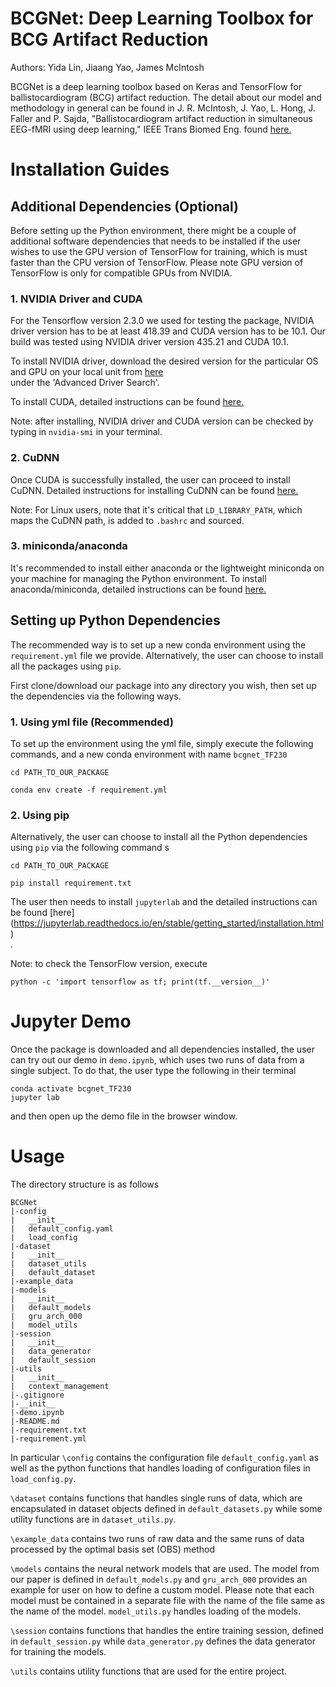 # BCGNet: Deep Learning Toolbox for BCG Artifact Reduction
Authors: Yida Lin, Jiaang Yao, James McIntosh

BCGNet is a deep learning toolbox based on Keras and TensorFlow for ballistocardiogram (BCG) artifact reduction. 
The detail about our model and methodology in general can be found in J. R. McIntosh, J. Yao, L. Hong, J. Faller 
and P. Sajda, "Ballistocardiogram artifact reduction in simultaneous EEG-fMRI using deep learning," 
IEEE Trans Biomed Eng. found [here.](https://ieeexplore.ieee.org/document/9124646)<br>

# Installation Guides
## Additional Dependencies (Optional)
Before setting up the Python environment, there might be a couple of additional software dependencies that needs to 
be installed if the user wishes to use the GPU version of TensorFlow for training, which is must faster than the CPU
version of TensorFlow. Please note GPU version of TensorFlow is only for compatible GPUs from NVIDIA.

### 1. NVIDIA Driver and CUDA
For the Tensorflow version 2.3.0 we used for testing the package, NVIDIA driver version has to be at least 418.39 and 
CUDA version has to be 10.1. Our build was tested using NVIDIA driver version 435.21 and CUDA 10.1.

To install NVIDIA driver, download the desired version for the particular OS and GPU on your local unit from 
[here](https://www.nvidia.com/Download/index.aspx)<br> under the 'Advanced Driver Search'.

To install CUDA, detailed instructions can be found [here.](https://developer.nvidia.com/cuda-toolkit)<br>

Note: after installing, NVIDIA driver and CUDA version can be checked by typing in `nvidia-smi` in your terminal.

### 2. CuDNN
Once CUDA is successfully installed, the user can proceed to install CuDNN. Detailed instructions for installing CuDNN
can be found [here.](https://docs.nvidia.com/deeplearning/sdk/pdf/cuDNN-Installation-Guide.pdf)<br>

Note: For Linux users, note that it's critical that `LD_LIBRARY_PATH`, which maps the CuDNN path, is added to 
`.bashrc` and sourced.

### 3. miniconda/anaconda
It's recommended to install either anaconda or the lightweight miniconda on your machine for managing the Python 
environment. To install anaconda/miniconda, detailed instructions can be found [here.](https://docs.anaconda.com/anaconda/install/)<br>

## Setting up Python Dependencies 

The recommended way is to set up a new conda environment using the `requirement.yml` file we provide. Alternatively,
the user can choose to install all the packages using `pip`.

First clone/download our package into any directory you wish, then set up the dependencies via the following ways.

### 1. Using yml file (Recommended)
To set up the environment using the yml file, simply execute the following commands, and a new conda environment with 
name `bcgnet_TF230`
```
cd PATH_TO_OUR_PACKAGE

conda env create -f requirement.yml
```
    
### 2. Using pip
Alternatively, the user can choose to install all the Python dependencies using `pip` via the following command s
```
cd PATH_TO_OUR_PACKAGE

pip install requirement.txt
```

The user then needs to install `jupyterlab` and the detailed instructions can be found [here]
(https://jupyterlab.readthedocs.io/en/stable/getting_started/installation.html)<br>. 

Note: to check the TensorFlow version, execute
```
python -c 'import tensorflow as tf; print(tf.__version__)'
``` 
# Jupyter Demo
Once the package is downloaded and all dependencies installed, the user can try out our demo in `demo.ipynb`,
which uses two runs of data from a single subject. To do that, the user type the following in their terminal
```
conda activate bcgnet_TF230
jupyter lab
```
and then open up the demo file in the browser window. 

# Usage
The directory structure is as follows
```
BCGNet
|-config
|   __init__
|   default_config.yaml
|   load_config
|-dataset
|   __init__
|   dataset_utils
|   default_dataset
|-example_data
|-models
|   __init__
|   default_models
|   gru_arch_000
|   model_utils
|-session
|   __init__
|   data_generator
|   default_session
|-utils
|   __init__
|   context_management
|-.gitignore
|-__init__
|-demo.ipynb
|-README.md
|-requirement.txt
|-requirement.yml
```

In particular `\config` contains the configuration file `default_config.yaml` as well as the python functions that 
handles loading of configuration files in `load_config.py`. 

`\dataset` contains functions that handles single runs of data, which are encapsulated in dataset objects defined in
`default_datasets.py` while some utility functions are in `dataset_utils.py`.

`\example_data` contains two runs of raw data and the same runs of data processed by the optimal basis set (OBS) 
method

`\models` contains the neural network models that are used. The model from our paper is defined in 
`default_models.py` and `gru_arch_000` provides an example for user on how to define a custom model. Please note that
each model must be contained in a separate file with the name of the file same as the name of the model. 
`model_utils.py` handles loading of the models.

`\session` contains functions that handles the entire training session, defined in `default_session.py` while 
`data_generator.py` defines the data generator for training the models. 

`\utils` contains utility functions that are used for the entire project.

